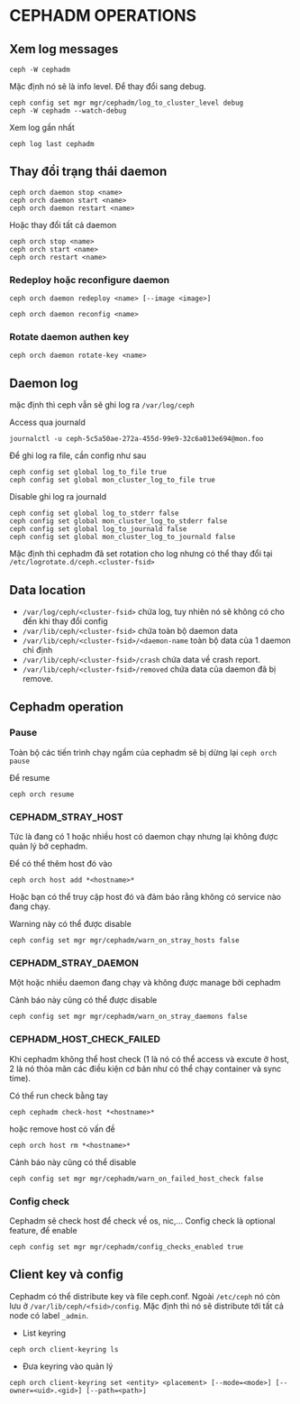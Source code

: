 # CEPHADM OPERATIONS

## Xem log messages

`ceph -W cephadm`

Mặc định nó sẽ là info level. Để thay đổi sang debug.

```
ceph config set mgr mgr/cephadm/log_to_cluster_level debug
ceph -W cephadm --watch-debug
```

Xem log gần nhất

`ceph log last cephadm`

## Thay đổi trạng thái daemon

```
ceph orch daemon stop <name>
ceph orch daemon start <name>
ceph orch daemon restart <name>
```

Hoặc thay đổi tất cả daemon

```
ceph orch stop <name>
ceph orch start <name>
ceph orch restart <name>
```

### Redeploy hoặc reconfigure daemon

`ceph orch daemon redeploy <name> [--image <image>]`

`ceph orch daemon reconfig <name>`

### Rotate daemon authen key

`ceph orch daemon rotate-key <name>`

## Daemon log

mặc định thì ceph vẫn sẽ ghi log ra `/var/log/ceph`

Access qua journald

```
journalctl -u ceph-5c5a50ae-272a-455d-99e9-32c6a013e694@mon.foo
```

Để ghi log ra file, cần config như sau

```
ceph config set global log_to_file true
ceph config set global mon_cluster_log_to_file true
```

Disable ghi log ra journald 

```
ceph config set global log_to_stderr false
ceph config set global mon_cluster_log_to_stderr false
ceph config set global log_to_journald false
ceph config set global mon_cluster_log_to_journald false
```

Mặc định thì cephadm đã set rotation cho log nhưng có thể thay đổi tại `/etc/logrotate.d/ceph.<cluster-fsid>`

## Data location

- `/var/log/ceph/<cluster-fsid>` chứa log, tuy nhiên nó sẽ không có cho đến khi thay đổi config
- `/var/lib/ceph/<cluster-fsid>` chứa toàn bộ daemon data
- `/var/lib/ceph/<cluster-fsid>/<daemon-name` toàn bộ data của 1 daemon chỉ định
- `/var/lib/ceph/<cluster-fsid>/crash` chứa data về crash report.
- `/var/lib/ceph/<cluster-fsid>/removed` chứa data của daemon đã bị remove.

## Cephadm operation

### Pause

Toàn bộ các tiến trình chạy ngầm của cephadm sẽ bị dừng lại `ceph orch pause`

Để resume

`ceph orch resume`

### CEPHADM_STRAY_HOST

Tức là đang có 1 hoặc nhiều host có daemon chạy nhưng lại không được quản lý bở cephadm.

Để có thể thêm host đó vào

`ceph orch host add *<hostname>*`

Hoặc bạn có thể truy cập host đó và đảm bảo rằng không có service nào đang chạy.

Warning này có thể được disable

`ceph config set mgr mgr/cephadm/warn_on_stray_hosts false`

### CEPHADM_STRAY_DAEMON

Một hoặc nhiều daemon đang chạy và không được manage bởi cephadm

Cảnh báo này cũng có thể được disable

`ceph config set mgr mgr/cephadm/warn_on_stray_daemons false`

### CEPHADM_HOST_CHECK_FAILED

Khi cephadm không thể host check (1 là nó có thể access và excute ở host, 2 là nó thỏa mãn các điều kiện cơ bản như có thể chạy container và sync time). 

Có thể run check bằng tay

`ceph cephadm check-host *<hostname>*`

hoặc remove host có vấn đề

`ceph orch host rm *<hostname>*`

Cảnh báo này cũng có thể disable

`ceph config set mgr mgr/cephadm/warn_on_failed_host_check false`

### Config check

Cephadm sẽ check host để check về os, nic,...
Config check là optional feature, để enable

`ceph config set mgr mgr/cephadm/config_checks_enabled true`

## Client key và config

Cephadm có thể distribute key và file ceph.conf. Ngoài `/etc/ceph` nó còn lưu ở `/var/lib/ceph/<fsid>/config`. Mặc định thì nó sẽ distribute tới tất cả node có label `_admin`.

- List keyring

`ceph orch client-keyring ls`

- Đưa keyring vào quản lý

`ceph orch client-keyring set <entity> <placement> [--mode=<mode>] [--owner=<uid>.<gid>] [--path=<path>]`
